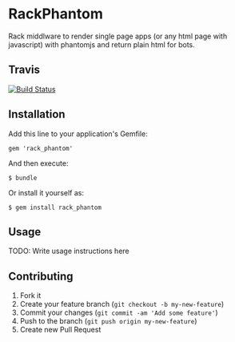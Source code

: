 # RackPhantom

Rack middlware to render single page apps (or any html page with javascript) with phantomjs and return plain html for bots.

## Travis

[![Build Status](https://travis-ci.org/selvakn/rack_phantom.png)](https://travis-ci.org/selvakn/rack_phantom)

## Installation

Add this line to your application's Gemfile:

    gem 'rack_phantom'

And then execute:

    $ bundle

Or install it yourself as:

    $ gem install rack_phantom

## Usage

TODO: Write usage instructions here

## Contributing

1. Fork it
2. Create your feature branch (`git checkout -b my-new-feature`)
3. Commit your changes (`git commit -am 'Add some feature'`)
4. Push to the branch (`git push origin my-new-feature`)
5. Create new Pull Request
